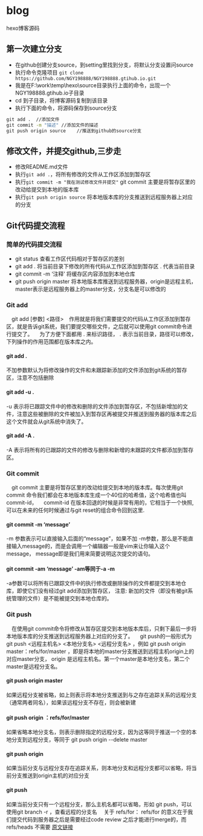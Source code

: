 # blog
 hexo博客源码
## 第一次建立分支
  + 在github创建分支source，到setting里找到分支，将默认分支设置问source
  + 执行命令克隆项目 `git clone https://github.com/NGY198888/NGY198888.gtihub.io.git`
  + 我是在F:\work\temp\hexo\source目录执行上面的命令，出现一个NGY198888.gtihub.io子目录
  + cd 到子目录，将博客源码复制到该目录
  + 执行下面的命令，将源码保存到source分支
``` cmd
git add .  //添加文件
git commit -m "描述" //添加文件的描述
git push origin source    //推送到github的source分支

```
## 修改文件，并提交github,三步走
  + 修改README.md文件
  + 执行`git add .`，将所有修改的文件从工作区添加到暂存区
  + 执行`git commit -m "我在测试修改文件并提交"` git commit 主要是将暂存区里的改动给提交到本地的版本库
  + 执行`git push origin source` 将本地版本库的分支推送到远程服务器上对应的分支
## Git代码提交流程

### 简单的代码提交流程
  + git status 查看工作区代码相对于暂存区的差别
  + git add . 将当前目录下修改的所有代码从工作区添加到暂存区 . 代表当前目录
  + git commit -m ‘注释’ 将缓存区内容添加到本地仓库
  + git push origin master 将本地版本库推送到远程服务器，origin是远程主机，master表示是远程服务器上的master分支，分支名是可以修改的
### Git add
 git add [参数] <路径>　作用就是将我们需要提交的代码从工作区添加到暂存区，就是告诉git系统，我们要提交哪些文件，之后就可以使用git commit命令进行提交了。
 为了方便下面都用 . 来标识路径， . 表示当前目录，路径可以修改，下列操作的作用范围都在版本库之内。

#### git add .
不加参数默认为将修改操作的文件和未跟踪新添加的文件添加到git系统的暂存区，注意不包括删除

#### git add -u .
-u 表示将已跟踪文件中的修改和删除的文件添加到暂存区，不包括新增加的文件，注意这些被删除的文件被加入到暂存区再被提交并推送到服务器的版本库之后这个文件就会从git系统中消失了。

#### git add -A .
-A 表示将所有的已跟踪的文件的修改与删除和新增的未跟踪的文件都添加到暂存区。
### Git commit
 git commit 主要是将暂存区里的改动给提交到本地的版本库。每次使用git commit 命令我们都会在本地版本库生成一个40位的哈希值，这个哈希值也叫commit-id，
 commit-id 在版本回退的时候是非常有用的，它相当于一个快照,可以在未来的任何时候通过与git reset的组合命令回到这里.

#### git commit -m ‘message’
-m 参数表示可以直接输入后面的“message”，如果不加 -m参数，那么是不能直接输入message的，而是会调用一个编辑器一般是vim来让你输入这个message，
message即是我们用来简要说明这次提交的语句。

#### git commit -am ‘message’ -am等同于-a -m
-a参数可以将所有已跟踪文件中的执行修改或删除操作的文件都提交到本地仓库，即使它们没有经过git add添加到暂存区，
注意: 新加的文件（即没有被git系统管理的文件）是不能被提交到本地仓库的。

### Git push
 在使用git commit命令将修改从暂存区提交到本地版本库后，只剩下最后一步将本地版本库的分支推送到远程服务器上对应的分支了。
 git push的一般形式为 git push <远程主机名> <本地分支名> <远程分支名> ，例如 git push origin master：refs/for/master ，即是将本地的master分支推送到远程主机origin上的对应master分支， origin 是远程主机名。第一个master是本地分支名，第二个master是远程分支名。

#### git push origin master
如果远程分支被省略，如上则表示将本地分支推送到与之存在追踪关系的远程分支（通常两者同名），如果该远程分支不存在，则会被新建
#### git push origin ：refs/for/master
如果省略本地分支名，则表示删除指定的远程分支，因为这等同于推送一个空的本地分支到远程分支，等同于 git push origin --delete master
#### git push origin
如果当前分支与远程分支存在追踪关系，则本地分支和远程分支都可以省略，将当前分支推送到origin主机的对应分支
#### git push
如果当前分支只有一个远程分支，那么主机名都可以省略，形如 git push，可以使用git branch -r ，查看远程的分支名
 关于 refs/for：
refs/for 的意义在于我们提交代码到服务器之后是需要经过code review 之后才能进行merge的，而refs/heads 不需要
[原文链接](https://blog.csdn.net/qq_37577660/article/details/78565899)